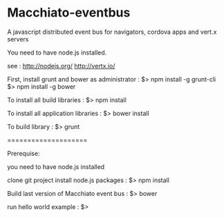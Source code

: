 Macchiato-eventbus
==================

A javascript distributed event bus for navigators, cordova apps and vert.x servers


You need to have node.js installed.

see : 
http://nodejs.org/
http://vertx.io/

First, install grunt and bower as administrator :
$> npm install -g grunt-cli
$> npm install -g bower

To install all build libraries :
$> npm install

To install all application libraries :
$> bower install

To build library :
$> grunt

====================


Prerequise:

you need to have node.js installed

clone git project
install node.js packages :
$> npm install

Build last version of Macchiato event bus :
$> bower


run hello world example :
$> 